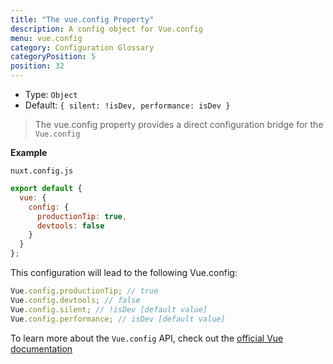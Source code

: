 ```yaml
---
title: "The vue.config Property"
description: A config object for Vue.config
menu: vue.config
category: Configuration Glossary
categoryPosition: 5
position: 32
---
```


- Type: `Object`
- Default: `{ silent: !isDev, performance: isDev }`

> The vue.config property provides a direct configuration bridge for the `Vue.config`

**Example**

`nuxt.config.js`

```js
export default {
  vue: {
    config: {
      productionTip: true,
      devtools: false
    }
  }
};
```

This configuration will lead to the following Vue.config:

```js
Vue.config.productionTip; // true
Vue.config.devtools; // false
Vue.config.silent; // !isDev [default value]
Vue.config.performance; // isDev [default value]
```

To learn more about the `Vue.config` API, check out the [official Vue documentation](https://vuejs.org/v2/api/#Global-Config)
